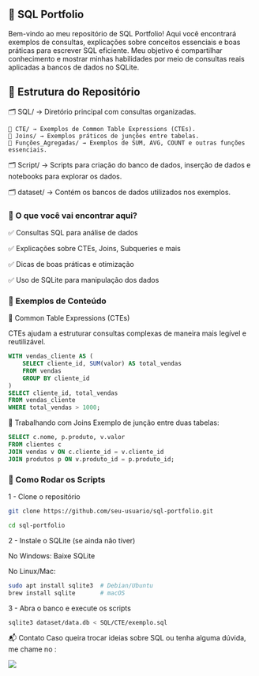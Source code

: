 
## 📌 SQL Portfolio

Bem-vindo ao meu repositório de SQL Portfolio! Aqui você encontrará exemplos de consultas, explicações sobre conceitos essenciais e boas práticas para escrever SQL eficiente. Meu objetivo é compartilhar conhecimento e mostrar minhas habilidades por meio de consultas reais aplicadas a bancos de dados no SQLite.

## 📂 Estrutura do Repositório

🗂️ SQL/ → Diretório principal com consultas organizadas.

```
📌 CTE/ → Exemplos de Common Table Expressions (CTEs).
📌 Joins/ → Exemplos práticos de junções entre tabelas.
📌 Funções_Agregadas/ → Exemplos de SUM, AVG, COUNT e outras funções essenciais.
```

🗂️ Script/ → Scripts para criação do banco de dados, inserção de dados e notebooks para explorar os dados.

🗂️ dataset/ → Contém os bancos de dados utilizados nos exemplos.

### 🚀 O que você vai encontrar aqui?

✅ Consultas SQL para análise de dados

✅ Explicações sobre CTEs, Joins, Subqueries e mais

✅ Dicas de boas práticas e otimização

✅ Uso de SQLite para manipulação dos dados

### 📖 Exemplos de Conteúdo

🔹 Common Table Expressions (CTEs)

CTEs ajudam a estruturar consultas complexas de maneira mais legível e reutilizável.

``` sql
WITH vendas_cliente AS (
    SELECT cliente_id, SUM(valor) AS total_vendas
    FROM vendas
    GROUP BY cliente_id
)
SELECT cliente_id, total_vendas
FROM vendas_cliente
WHERE total_vendas > 1000;
```

🔹 Trabalhando com Joins
Exemplo de junção entre duas tabelas:

``` sql
SELECT c.nome, p.produto, v.valor
FROM clientes c
JOIN vendas v ON c.cliente_id = v.cliente_id
JOIN produtos p ON v.produto_id = p.produto_id;
```

### 📌 Como Rodar os Scripts

1 - Clone o repositório

``` bash
git clone https://github.com/seu-usuario/sql-portfolio.git

cd sql-portfolio
```

2 - Instale o SQLite (se ainda não tiver)

No Windows: Baixe SQLite

No Linux/Mac:

``` bash
sudo apt install sqlite3  # Debian/Ubuntu
brew install sqlite       # macOS
```

3 - Abra o banco e execute os scripts

``` bash
sqlite3 dataset/data.db < SQL/CTE/exemplo.sql
```

📬 Contato
Caso queira trocar ideias sobre SQL ou tenha alguma dúvida, me chame no :

  <a href="https://www.linkedin.com/in/caio-guimar%C3%A3ess/" target="_blank"><img src="https://img.shields.io/badge/-LinkedIn-%230077B5?style=for-the-badge&logo=linkedin&logoColor=white" target="blank"></a> 